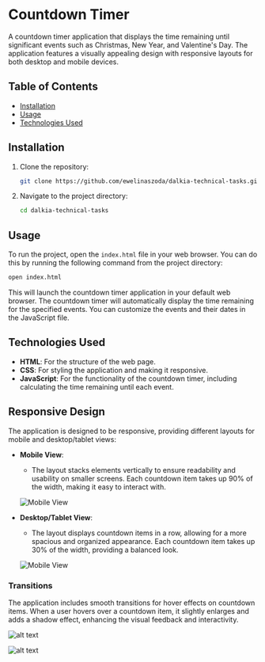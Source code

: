 # Countdown Timer

A countdown timer application that displays the time remaining until significant events such as Christmas, New Year, and Valentine's Day. The application features a visually appealing design with responsive layouts for both desktop and mobile devices.

## Table of Contents

- [Installation](#installation)
- [Usage](#usage)
- [Technologies Used](#technologies-used)

## Installation

1. Clone the repository:
   ```zsh
   git clone https://github.com/ewelinaszoda/dalkia-technical-tasks.git
   ```
2. Navigate to the project directory:
   ```zsh
   cd dalkia-technical-tasks
   ```

## Usage

To run the project, open the `index.html` file in your web browser. You can do this by running the following command from the project directory:

```zsh
open index.html
```

This will launch the countdown timer application in your default web browser. The countdown timer will automatically display the time remaining for the specified events. You can customize the events and their dates in the JavaScript file.

## Technologies Used

- **HTML**: For the structure of the web page.
- **CSS**: For styling the application and making it responsive.
- **JavaScript**: For the functionality of the countdown timer, including calculating the time remaining until each event.

## Responsive Design

The application is designed to be responsive, providing different layouts for mobile and desktop/tablet views:

- **Mobile View**:

  - The layout stacks elements vertically to ensure readability and usability on smaller screens. Each countdown item takes up 90% of the width, making it easy to interact with.

  ![Mobile View](image-1.png)

- **Desktop/Tablet View**:

  - The layout displays countdown items in a row, allowing for a more spacious and organized appearance. Each countdown item takes up 30% of the width, providing a balanced look.

  ![Mobile View](image-1.png)

### Transitions

The application includes smooth transitions for hover effects on countdown items. When a user hovers over a countdown item, it slightly enlarges and adds a shadow effect, enhancing the visual feedback and interactivity.

![alt text](image-2.png)

![alt text](image-3.png)
